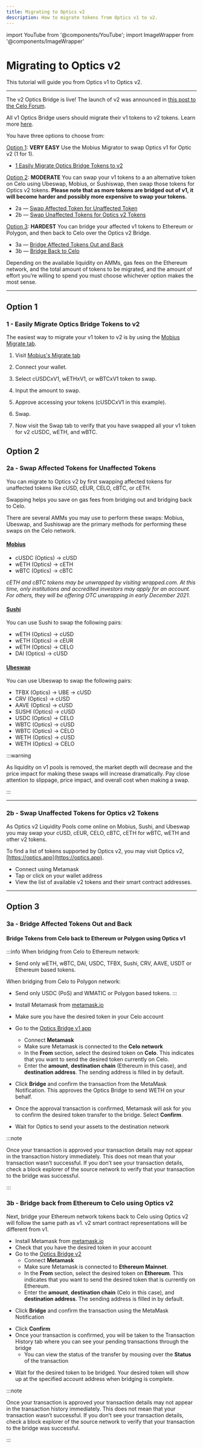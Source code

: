 ```yaml
---
title: Migrating to Optics v2
description: How to migrate tokens from Optics v1 to v2.
---
```


import YouTube from '@components/YouTube';
import ImageWrapper from '@components/ImageWrapper'

# Migrating to Optics v2

This tutorial will guide you from Optics v1 to Optics v2.

---

The v2 Optics Bridge is live! The launch of v2 was announced in [this post to the Celo Forum](https://forum.celo.org/t/optics-v2-is-live/2554).

All v1 Optics Bridge users should migrate their v1 tokens to v2 tokens. Learn more [here](https://forum.celo.org/t/optics-recovery-mode/2452/34).

You have three options to choose from:

[Option 1](#option-1): **VERY EASY** Use the Mobius Migrator to swap Optics v1 for Optic v2 (1 for 1).

- [1 Easily Migrate Optics Bridge Tokens to v2](#1---easily-migrate-optics-bridge-tokens-to-v2)

[Option 2](#option-2): **MODERATE** You can swap your v1 tokens to a an alternative token on Celo using Ubeswap, Mobius, or Sushiswap, then swap those tokens for Optics v2 tokens. **Please note that as more tokens are bridged out of v1, it will become harder and possibly more expensive to swap your tokens.**

- 2a &mdash; [Swap Affected Token for Unaffected Token](#2a---swap-affected-tokens-for-unaffected-tokens)
- 2b &mdash; [Swap Unaffected Tokens for Optics v2 Tokens](#2b---swap-unaffected-tokens-for-optics-v2-tokens)

[Option 3](#option-3): **HARDEST** You can bridge your affected v1 tokens to Ethereum or Polygon, and then back to Celo over the Optics v2 Bridge.

- 3a &mdash; [Bridge Affected Tokens Out and Back](#3a---bridge-affected-tokens-out-and-back)
- 3b &mdash; [Bridge Back to Celo](#3b---bridge-back-from-ethereum-to-celo-using-optics-v2)

Depending on the available liquidity on AMMs, gas fees on the Ethereum network, and the total amount of tokens to be migrated, and the amount of effort you’re willing to spend you must choose whichever option makes the most sense.

---

## Option 1

<YouTube videoId="mdNx9NX7vGY"/>

### 1 - Easily Migrate Optics Bridge Tokens to v2

The easiest way to migrate your v1 token to v2 is by using the [Mobius Migrate tab](https://www.mobius.money/#/opensum).

1. Visit [Mobius's Migrate tab](https://www.mobius.money/#/opensum)

2. Connect your wallet.

<ImageWrapper path="/img/doc-images/migrating-optics-v2/mobius-migrate-1-connect.png" alt="Connect your wallet" width="300" />

3. Select cUSDCxV1, wETHxV1, or wBTCxV1 token to swap.

<ImageWrapper path="/img/doc-images/migrating-optics-v2/mobius-migrate-3-select.png" alt="Select cUSDCxV1, wETHxV1, or wBTCxV1 token to swap" width="300" />

4. Input the amount to swap.

<ImageWrapper path="/img/doc-images/migrating-optics-v2/mobius-migrate-4-amount.png" alt="Input the amount to swap" width="300" />

5. Approve accessing your tokens (cUSDCxV1 in this example).

<ImageWrapper path="/img/doc-images/migrating-optics-v2/mobius-migrate-5-approve.png" alt="Approve accessing your tokens (cUSDCxV1 in this example)" width="300" />

6. Swap.

<ImageWrapper path="/img/doc-images/migrating-optics-v2/mobius-migrate-6-swap.png" alt="Swap" width="300" />

7. Now visit the Swap tab to verify that you have swapped all your v1 token for v2 cUSDC, wETH, and wBTC.

<ImageWrapper path="/img/doc-images/migrating-optics-v2/mobius-migrate-8-verify.png" alt="Now visit the Swap tab to verify that you have swapped all your v1 token for v2 cUSDC, wETH, and wBTC." width="300" />

## Option 2

### 2a - Swap Affected Tokens for Unaffected Tokens

You can migrate to Optics v2 by first swapping affected tokens for unaffected tokens like cUSD, cEUR, CELO, cBTC, or cETH.

Swapping helps you save on gas fees from bridging out and bridging back to Celo.

There are several AMMs you may use to perform these swaps: Mobius, Ubeswap, and Sushiswap are the primary methods for performing these swaps on the Celo network.

#### [Mobius](https://mobius.money)

- cUSDC (Optics) → cUSD
- wETH (Optics) → cETH
- wBTC (Optics) → cBTC

_cETH and cBTC tokens may be unwrapped by visiting wrapped.com. At this time, only institutions and accredited investors may apply for an account. For others, they will be offering OTC unwrapping in early December 2021._

#### [Sushi](https://sushi.com)

You can use Sushi to swap the following pairs:

- wETH (Optics) → cUSD
- wETH (Optics) → cEUR
- wETH (Optics) → CELO
- DAI (Optics) → cUSD

#### [Ubeswap](https://ubeswap.org)

You can use Ubeswap to swap the following pairs:

- TFBX (Optics) → UBE → cUSD
- CRV (Optics) → cUSD
- AAVE (Optics) → cUSD
- SUSHI (Optics) → cUSD
- USDC (Optics) → CELO
- WBTC (Optics) → cUSD
- WBTC (Optics) → CELO
- WETH (Optics) → cUSD
- WETH (Optics) → CELO

:::warning

As liquidity on v1 pools is removed, the market depth will decrease and the price impact for making these swaps will increase dramatically. Pay close attention to slippage, price impact, and overall cost when making a swap.

:::

---

### 2b - Swap Unaffected Tokens for Optics v2 Tokens

As Optics v2 Liquidity Pools come online on Mobius, Sushi, and Ubeswap you may swap your cUSD, cEUR, CELO, cBTC, cETH for wBTC, wETH and other v2 tokens.

To find a list of tokens supported by Optics v2, you may visit Optics v2, [https://optics.app](https://optics.app).

- Connect using Metamask
- Tap or click on your wallet address
- View the list of available v2 tokens and their smart contract addresses.

<ImageWrapper path="/img/doc-images/migrating-optics-v2/token-list.png" alt="A list of tokens available on Optics v2 web UI" />

---

## Option 3

### 3a - Bridge Affected Tokens Out and Back

#### Bridge Tokens from Celo back to Ethereum or Polygon using Optics v1

:::info
When bridging from Celo to Ethereum network:

- Send only wETH, wBTC, DAI, USDC, TFBX, Sushi, CRV, AAVE, USDT or Ethereum based tokens.

When bridging from Celo to Polygon network:

- Send only USDC (PoS) and WMATIC or Polygon based tokens.
  :::

- Install Metamask from [metamask.io](https://metamask.io/)
- Make sure you have the desired token in your Celo account
- Go to the [Optics Bridge v1 app](https://old.optics.app/)
  - Connect **Metamask**
  - Make sure Metamask is connected to the **Celo network**
  - In the **From** section, select the desired token on **Celo**. This indicates that you want to send the desired token currently on Celo.
  - Enter the **amount**, **destination chain** (Ethereum in this case), and **destination address**. The sending address is filled in by default.

<ImageWrapper path="/img/doc-images/migrating-optics-v2/weth-to-ethereum.png" alt="An example, bridging WETH from Celo to Ethereum" />

- Click **Bridge** and confirm the transaction from the MetaMask Notification. This approves the Optics Bridge to send WETH on your behalf.

<ImageWrapper path="/img/doc-images/migrating-optics-v2/connect-metamask.png" alt="An example, connecting metamask" />

- Once the approval transaction is confirmed, Metamask will ask for you to confirm the desired token transfer to the bridge. Select **Confirm**.

<ImageWrapper path="/img/doc-images/migrating-optics-v2/confirm-transaction.png" alt="An example, confirming a bridging transaction"  />

- Wait for Optics to send your assets to the destination network

:::note

Once your transaction is approved your transaction details may not appear in the transaction history immediately. This does not mean that your transaction wasn’t successful. If you don’t see your transaction details, check a block explorer of the source network to verify that your transaction to the bridge was successful.

:::

### 3b - Bridge back from Ethereum to Celo using Optics v2

Next, bridge your Ethereum network tokens back to Celo using Optics v2 will follow the same path as v1. v2 smart contract representations will be different from v1.

- Install Metamask from [metamask.io](https://metamask.io/)
- Check that you have the desired token in your account
- Go to the [Optics Bridge v2](https://optics.app/)
  - Connect **Metamask**
  - Make sure Metamask is connected to **Ethereum Mainnet**.
  - In the **From** section, select the desired token on **Ethereum**. This indicates that you want to send the desired token that is currently on Ethereum.
  - Enter the **amount**, **destination chain** (Celo in this case), and **destination address**. The sending address is filled in by default.

<ImageWrapper path="/img/doc-images/migrating-optics-v2/ethereum-to-celo.png" alt="An example, bridging Eth from Ethereum to Celo" />

- Click **Bridge** and confirm the transaction using the MetaMask Notification

<ImageWrapper path="/img/doc-images/migrating-optics-v2/estimated-gas.png" alt="An example, confirming transaction from Ethereum to Celo" />

- Click **Confirm**
- Once your transaction is confirmed, you will be taken to the Transaction History tab where you can see your pending transactions through the bridge
  - You can view the status of the transfer by mousing over the **Status** of the transaction

<ImageWrapper path="/img/doc-images/migrating-optics-v2/transaction-history.png" alt="An example, of Transaction history using Optics" />

- Wait for the desired token to be bridged. Your desired token will show up at the specified account address when bridging is complete.

:::note

Once your transaction is approved your transaction details may not appear in the transaction history immediately. This does not mean that your transaction wasn’t successful. If you don’t see your transaction details, check a block explorer of the source network to verify that your transaction to the bridge was successful.

:::
